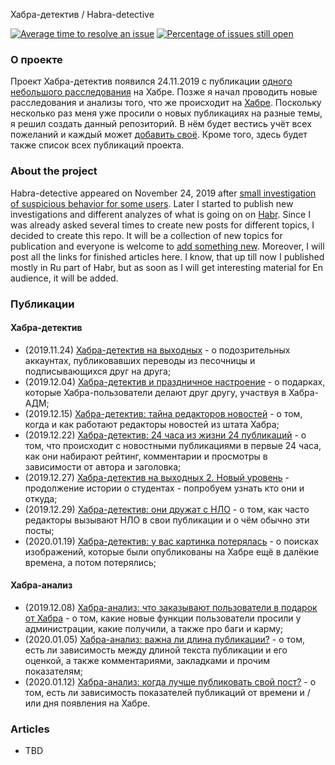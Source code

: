 Хабра-детектив / Habra-detective

[![Average time to resolve an issue](http://isitmaintained.com/badge/resolution/Vaskivskyi/Habra-Detective.svg)](http://isitmaintained.com/project/Vaskivskyi/Habra-Detective "Average time to resolve an issue")
[![Percentage of issues still open](http://isitmaintained.com/badge/open/Vaskivskyi/Habra-Detective.svg)](http://isitmaintained.com/project/Vaskivskyi/Habra-Detective "Percentage of issues still open")

### О проекте

Проект Хабра-детектив появился 24.11.2019 с публикации [одного небольшого расследования](https://habr.com/post/477128/) на Хабре. Позже я начал проводить новые расследования и анализы того, что же происходит на [Хабре](https://habr.com/). Поскольку несколько раз меня уже просили о новых публикациях на разные темы, я решил создать данный репозиторий. В нём будет вестись учёт всех пожеланий и каждый может [добавить своё](https://github.com/Vaskivskyi/Habra-Detective/issues). Кроме того, здесь будет также список всех публикаций проекта.

### About the project

Habra-detective appeared on November 24, 2019 after [small investigation of suspicious behavior for some users](https://habr.com/post/477128/). Later I started to publish new investigations and different analyzes of what is going on on [Habr](https://habr.com/). Since I was already asked several times to create new posts for different topics, I decided to create this repo. It will be a collection of new topics for publication and everyone is welcome to [add something new](https://github.com/Vaskivskyi/Habra-Detective/issues). Moreover, I will post all the links for finished articles here. I know, that up till now I published mostly in Ru part of Habr, but as soon as I will get interesting material for En audience, it will be added.

### Публикации

#### Хабра-детектив
- (2019.11.24) [Хабра-детектив на выходных](https://habr.com/post/477128/) - о подозрительных аккаунтах, публиковавших переводы из песочницы и подписывающихся друг на друга;
- (2019.12.04) [Хабра-детектив и праздничное настроение](https://habr.com/post/478778/) - о подарках, которые Хабра-пользователи делают друг другу, участвуя в Хабра-АДМ;
- (2019.12.15) [Хабра-детектив: тайна редакторов новостей](https://habr.com/post/480310/) - о том, когда и как работают редакторы новостей из штата Хабра;
- (2019.12.22) [Хабра-детектив: 24 часа из жизни 24 публикаций](https://habr.com/post/480444/) - о том, что происходит с новостными публикациями в первые 24 часа, как они набирают рейтинг, комментарии и просмотры в зависимости от автора и заголовка;
- (2019.12.27) [Хабра-детектив на выходных 2. Новый уровень](https://habr.com/post/481996/) - продолжение истории о студентах - попробуем узнать кто они и откуда;
- (2019.12.29) [Хабра-детектив: они дружат с НЛО](https://habr.com/post/482360/) - о том, как часто редакторы вызывают НЛО в свои публикации и о чём обычно эти посты;
- (2020.01.19) [Хабра-детектив: у вас картинка потерялась](https://habr.com/post/484454/) - о поисках изображений, которые были опубликованы на Хабре ещё в далёкие времена, а потом потерялись;

#### Хабра-анализ
- (2019.12.08) [Хабра-анализ: что заказывают пользователи в подарок от Хабра](https://habr.com/post/479226/) - о том, какие новые функции пользователи просили у администрации, какие получили, а также про баги и карму;
- (2020.01.05) [Хабра-анализ: важна ли длина публикации?](https://habr.com/post/482886/) - о том, есть ли зависимость между длиной текста публикации и его оценкой, а также комментариями, закладками и прочим показателям;
- (2020.01.12) [Хабра-анализ: когда лучше публиковать свой пост?](https://habr.com/post/483524/) - о том, есть ли зависимость показателей публикаций от времени и / или дня появления на Хабре.

### Articles

- TBD
